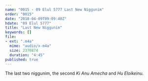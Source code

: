 ```yaml
---
name: "0015 - 09 Elul 5777 Last New Niggunim"
order: "0015"
date: "2018-04-09T09:09:40Z"
hdate: "09 Elul 5777"
title: "Last New Niggunim"
keywords: []
file:
- ext: ".m4a"
  mime: "audio/x-m4a"
  size: 2370874
  duration: "4:45"
published: true
---
```

The last two niggunim, the second _Ki Anu Amecha_ and _Hu Eloikeinu._

